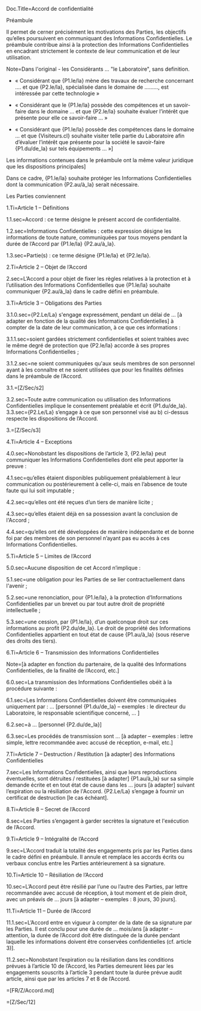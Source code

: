 Doc.Title=Accord de confidentialité


Préambule

Il permet de cerner précisément les motivations des Parties, les objectifs qu’elles poursuivent en communiquant des Informations Confidentielles. Le préambule contribue ainsi à la protection des Informations Confidentielles en encadrant strictement le contexte de leur communication et de leur utilisation.

Note=Dans l'original - les Considèrants ... "le Laboratoire", sans definition.
 
- « Considérant que {P1.le/la} mène des travaux de recherche concernant …. et que {P2.le/la}, spécialisée dans le domaine de ………, est intéressée par cette technologie »

- « Considérant que le {P1.le/la} possède des compétences et un savoir-faire dans le domaine … et que {P2.le/la} souhaite évaluer l’intérêt que présente pour elle ce savoir-faire … »

- « Considérant que {P1.le/la} possède des compétences dans le domaine … et que {Visiteurs.cl} souhaite visiter telle partie du Laboratoire afin d’évaluer l’intérêt que présente pour la société le savoir-faire {P1.du/de_la} sur tels équipements … »]

Les informations contenues dans le préambule ont la même valeur juridique que les dispositions principales]

Dans ce cadre, {P1.le/la} souhaite protéger les Informations Confidentielles dont la communication {P2.au/à_la} serait nécessaire.


Les Parties conviennent 

1.Ti=Article 1 – Définitions

1.1.sec=Accord&nbsp;: ce terme désigne le présent accord de confidentialité.

1.2.sec=Informations Confidentielles&nbsp;: cette expression désigne les informations de toute nature, communiquées par tous moyens pendant la durée de l’Accord par {P1.le/la} {P2.au/à_la}. 

1.3.sec=Partie(s)&nbsp;: ce terme désigne {P1.le/la} et {P2.le/la}.


2.Ti=Article 2 – Objet de l’Accord

2.sec=L’Accord a pour objet de fixer les règles relatives à la protection et à l’utilisation des Informations Confidentielles que {P1.le/la} souhaite communiquer {P2.au/à_la} dans le cadre défini en préambule.

3.Ti=Article 3 – Obligations des Parties

3.1.0.sec={P2.Le/La} s'engage expressément, pendant un délai de … [à adapter en fonction de la qualité des Informations Confidentielles] à compter de la date de leur communication, à ce que ces informations&nbsp;:

3.1.1.sec=soient gardées strictement confidentielles et soient traitées avec le même degré de protection que {P2.le/la} accorde à ses propres Informations Confidentielles&nbsp;;

3.1.2.sec=ne soient communiquées qu'aux seuls membres de son personnel ayant à les connaître et ne soient utilisées que pour les finalités définies dans le préambule de l’Accord. 

3.1.=[Z/Sec/s2]

3.2.sec=Toute autre communication ou utilisation des Informations Confidentielles implique le consentement préalable et écrit {P1.du/de_la}.
3.3.sec={P2.Le/La} s’engage à ce que son personnel visé au b) ci-dessus respecte les dispositions de l’Accord.

3.=[Z/Sec/s3]

4.Ti=Article 4 – Exceptions

4.0.sec=Nonobstant les dispositions de l’article 3, {P2.le/la} peut communiquer les Informations Confidentielles dont elle peut apporter la preuve&nbsp;:

4.1.sec=qu’elles étaient disponibles publiquement préalablement à leur communication ou postérieurement à celle-ci, mais en l’absence de toute faute qui lui soit imputable&nbsp;;

4.2.sec=qu’elles ont été reçues d’un tiers de manière licite&nbsp;;

4.3.sec=qu’elles étaient déjà en sa possession avant la conclusion de l'Accord&nbsp;;

4.4.sec=qu’elles ont été développées de manière indépendante et de bonne foi par des membres de son personnel n’ayant pas eu accès à ces Informations Confidentielles.


5.Ti=Article 5 – Limites de l’Accord

5.0.sec=Aucune disposition de cet Accord n’implique&nbsp;:

5.1.sec=une obligation pour les Parties de se lier contractuellement dans l'avenir&nbsp;;

5.2.sec=une renonciation, pour {P1.le/la}, à la protection d‘Informations Confidentielles par un brevet ou par tout autre droit de propriété intellectuelle&nbsp;;

5.3.sec=une cession, par {P1.le/la}, d’un quelconque droit sur ces informations au profit {P2.du/de_la}. Le droit de propriété des Informations Confidentielles appartient en tout état de cause {P1.au/à_la} (sous réserve des droits des tiers).

6.Ti=Article 6 – Transmission des Informations Confidentielles

Note=[à adapter en fonction du partenaire, de la qualité des Informations Confidentielles, de la finalité de l’Accord, etc.]

6.0.sec=La transmission des Informations Confidentielles obéit à la procédure suivante&nbsp;:

6.1.sec=Les Informations Confidentielles doivent être communiquées uniquement par&nbsp;: … [personnel {P1.du/de_la} – exemples&nbsp;: le directeur du Laboratoire, le responsable scientifique concerné, … ]

6.2.sec=à … [personnel {P2.du/de_la}]

6.3.sec=Les procédés de transmission sont … [à adapter – exemples&nbsp;: lettre simple, lettre recommandée avec accusé de réception, e-mail, etc.]


7.Ti=Article 7 – Destruction / Restitution [à adapter] des Informations Confidentielles

7.sec=Les Informations Confidentielles, ainsi que leurs reproductions éventuelles, sont détruites / restituées [à adapter] {P1.au/à_la} sur sa simple demande écrite et en tout état de cause dans les … jours [à adapter] suivant l’expiration ou la résiliation de l'Accord. {P2.Le/La} s’engage à fournir un certificat de destruction [le cas échéant].


8.Ti=Article 8 – Secret de l’Accord

8.sec=Les Parties s’engagent à garder secrètes la signature et l'exécution de l’Accord.


9.Ti=Article 9 – Intégralité de l’Accord

9.sec=L’Accord traduit la totalité des engagements pris par les Parties dans le cadre défini en préambule. Il annule et remplace les accords écrits ou verbaux conclus entre les Parties antérieurement à sa signature. 


10.Ti=Article 10 – Résiliation de l’Accord

10.sec=L’Accord peut être résilié par l’une ou l’autre des Parties, par lettre recommandée avec accusé de réception, à tout moment et de plein droit, avec un préavis de … jours [à adapter – exemples&nbsp;: 8 jours, 30 jours]. 


11.Ti=Article 11 – Durée de l’Accord  

11.1.sec=L’Accord entre en vigueur à compter de la date de sa signature par les Parties. Il est conclu pour une durée de …  mois/ans [à adapter – attention, la durée de l’Accord doit être distinguée de la durée pendant laquelle les informations doivent être conservées confidentielles (cf. article 3)]. 

11.2.sec=Nonobstant l’expiration ou la résiliation dans les conditions prévues à l’article 10 de l’Accord, les Parties demeurent liées par les engagements souscrits à l’article 3 pendant toute la durée prévue audit article, ainsi que par les articles 7 et 8 de l’Accord.

=[FR/Z/Accord.md]

=[Z/Sec/12]
